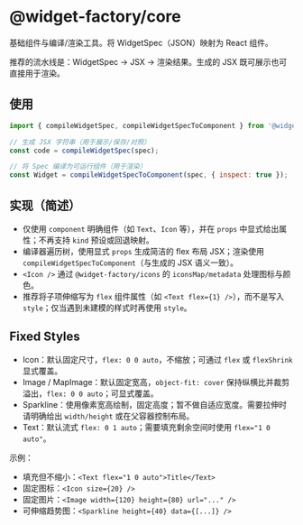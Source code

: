 # @widget-factory/core

基础组件与编译/渲染工具。将 WidgetSpec（JSON）映射为 React 组件。

推荐的流水线是：WidgetSpec → JSX → 渲染结果。生成的 JSX 既可展示也可直接用于渲染。

## 使用
```js
import { compileWidgetSpec, compileWidgetSpecToComponent } from '@widget-factory/core';

// 生成 JSX 字符串（用于展示/保存/对照）
const code = compileWidgetSpec(spec);

// 将 Spec 编译为可运行组件（用于渲染）
const Widget = compileWidgetSpecToComponent(spec, { inspect: true });
```

## 实现（简述）
- 仅使用 `component` 明确组件（如 `Text`、`Icon` 等），并在 `props` 中显式给出属性；不再支持 `kind` 预设或回退映射。
- 编译器遍历树，使用显式 `props` 生成简洁的 flex 布局 JSX；渲染使用 `compileWidgetSpecToComponent`（与生成的 JSX 语义一致）。
- `<Icon />` 通过 `@widget-factory/icons` 的 `iconsMap/metadata` 处理图标与颜色。
 - 推荐将子项伸缩写为 `flex` 组件属性（如 `<Text flex={1} />`），而不是写入 `style`；仅当遇到未建模的样式时再使用 `style`。

## Fixed Styles
- Icon：默认固定尺寸，`flex: 0 0 auto`，不缩放；可通过 `flex` 或 `flexShrink` 显式覆盖。
- Image / MapImage：默认固定宽高，`object-fit: cover` 保持纵横比并裁剪溢出，`flex: 0 0 auto`；可显式覆盖。
- Sparkline：使用像素宽高绘制，固定高度；暂不做自适应宽度。需要拉伸时请明确给出 `width/height` 或在父容器控制布局。
- Text：默认流式 `flex: 0 1 auto`；需要填充剩余空间时使用 `flex="1 0 auto"`。

示例：
- 填充但不缩小：`<Text flex="1 0 auto">Title</Text>`
- 固定图标：`<Icon size={20} />`
- 固定图片：`<Image width={120} height={80} url="..." />`
- 可伸缩趋势图：`<Sparkline height={40} data={[...]} />`
